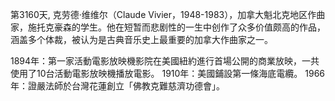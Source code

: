 第3160天, 克劳德·维维尔（Claude Vivier，1948-1983），加拿大魁北克地区作曲家，施托克豪森的学生。他在短暂而悲剧性的一生中创作了众多价值颇高的作品，涵盖多个体裁，被认为是古典音乐史上最重要的加拿大作曲家之一。

1894年：第一家活動電影放映機影院在美國紐約進行首場公開的商業放映，一共使用了10台活動電影放映機播放電影。
1910年：美國鋪設第一條海底電纜。
1966年：證嚴法師於台灣花蓮創立「佛教克難慈濟功德會」。
